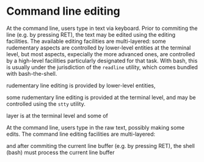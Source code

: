# Command line editing

At the command line, users type in text via keyboard. 
Prior to commiting the line (e.g. by pressing RET), 
the text may be edited using the editing facilities. 
The available editing facilities are multi-layered: 
some rudementary aspects are controlled by lower-level entities 
at the terminal level, but most aspects, expecially the more advanced ones, 
are controlled by a high-level facilities particularly designated for that task. With bash, this is usually under the jurisdiction of the `readline` utility, which comes bundled with bash-the-shell.


rudementary line editing is provided by lower-level entities, 

some rudementary line editing is provided at the terminal level, 
and may be controlled using the `stty` utility.



layer is at the terminal level and some of 

At the command line, users type in the raw text, possibly making some edits. The command line editing facilities are multi-layered: 


and after commiting the current line buffer (e.g. by pressing RET), the shell (bash) must process the current line buffer
